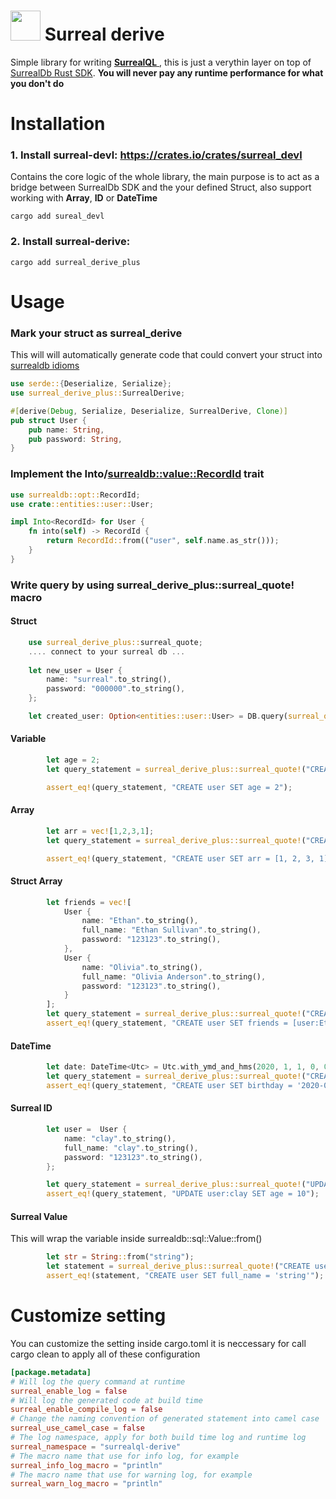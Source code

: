 # <a href="url"><img src="https://github.com/dev-logs/surreal-derive/assets/27767477/a10ad106-83af-48a2-894f-a599613e0d79" width="48"></a>  Surreal derive
Simple library for writing [**SurrealQL** ](https://surrealdb.com/docs/surrealql), this is just a verythin layer on top of [SurrealDb Rust SDK](https://surrealdb.com/docs/integration/sdks/rust). **You will never pay any runtime performance for what you don't do**
# Installation
### 1. Install surreal-devl: https://crates.io/crates/surreal_devl
Contains the core logic of the whole library, the main purpose is to act as a bridge between SurrealDb SDK and the your defined Struct, also support working with **Array**, **ID** or **DateTime**
```console
cargo add sureal_devl
```
### 2. Install surreal-derive:
```console
cargo add surreal_derive_plus
```
# Usage
### Mark your struct as surreal_derive
This will will automatically generate code that could convert your struct into [surrealdb idioms](https://docs.rs/surrealdb/1.0.0/surrealdb/sql/struct.Idiom.html)
```rust
use serde::{Deserialize, Serialize};
use surreal_derive_plus::SurrealDerive;

#[derive(Debug, Serialize, Deserialize, SurrealDerive, Clone)]
pub struct User {
    pub name: String,
    pub password: String,
}
```

### Implement the Into/<surrealdb::value::RecordId> trait
```rust
use surrealdb::opt::RecordId;
use crate::entities::user::User;

impl Into<RecordId> for User {
    fn into(self) -> RecordId {
        return RecordId::from(("user", self.name.as_str()));
    }
}
```

### Write query by using surreal_derive_plus::surreal_quote! macro
#### Struct
```rust
    use surreal_derive_plus::surreal_quote;
    .... connect to your surreal db ...
    
    let new_user = User {
        name: "surreal".to_string(),
        password: "000000".to_string(),
    };

    let created_user: Option<entities::user::User> = DB.query(surreal_quote!("CREATE #record(&new_user)")).await.unwrap().take(0).unwrap(); => CREATE user:surreal SET name='surreal', password='000000'
```

#### Variable
```rust
        let age = 2;
        let query_statement = surreal_derive_plus::surreal_quote!("CREATE user SET age = #age");

        assert_eq!(query_statement, "CREATE user SET age = 2");
```
#### Array
```rust
        let arr = vec![1,2,3,1];
        let query_statement = surreal_derive_plus::surreal_quote!("CREATE user SET arr = #array(&arr)");

        assert_eq!(query_statement, "CREATE user SET arr = [1, 2, 3, 1]");
```
#### Struct Array
```rust
        let friends = vec![
            User {
                name: "Ethan".to_string(),
                full_name: "Ethan Sullivan".to_string(),
                password: "123123".to_string(),
            },
            User {
                name: "Olivia".to_string(),
                full_name: "Olivia Anderson".to_string(),
                password: "123123".to_string(),
            }
        ];
        let query_statement = surreal_derive_plus::surreal_quote!("CREATE user SET friends = #array(&friends)");
        assert_eq!(query_statement, "CREATE user SET friends = [user:Ethan, user:Olivia]");
```
#### DateTime
```rust
        let date: DateTime<Utc> = Utc.with_ymd_and_hms(2020, 1, 1, 0, 0, 0).unwrap();
        let query_statement = surreal_derive_plus::surreal_quote!("CREATE user SET birthday = #date(&date)");
        assert_eq!(query_statement, "CREATE user SET birthday = '2020-01-01T00:00:00Z");
```

#### Surreal ID
```rust
        let user =  User {
            name: "clay".to_string(),
            full_name: "clay".to_string(),
            password: "123123".to_string(),
        };

        let query_statement = surreal_derive_plus::surreal_quote!("UPDATE #id(&user) SET age = 10");
        assert_eq!(query_statement, "UPDATE user:clay SET age = 10");
```

#### Surreal Value
This will wrap the variable inside surrealdb::sql::Value::from()
```rust
        let str = String::from("string");
        let statement = surreal_derive_plus::surreal_quote!("CREATE user SET full_name = #val(&str)");
        assert_eq!(statement, "CREATE user SET full_name = 'string'");
```

# Customize setting
You can customize the setting inside cargo.toml
it is neccessary for call cargo clean to apply all of these configuration
```cargo.toml
[package.metadata]
# Will log the query command at runtime
surreal_enable_log = false
# Will log the generated code at build time
surreal_enable_compile_log = false
# Change the naming convention of generated statement into camel case
surreal_use_camel_case = false
# The log namespace, apply for both build time log and runtime log
surreal_namespace = "surrealql-derive"
# The macro name that use for info log, for example
surreal_info_log_macro = "println"
# The macro name that use for warning log, for example
surreal_warn_log_macro = "println"
```
